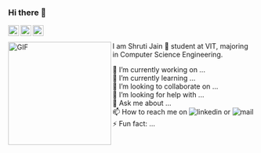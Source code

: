 ### Hi there :wave:
<a target="_blank" href="https://www.linkedin.com/in/shruti-j-08a399196/">
  <img align="left" alt="LinkedIn" width="22px" src="https://cdn.jsdelivr.net/npm/simple-icons@3.1.0/icons/linkedin.svg" />
</a>
<a href="https://www.instagram.com/shru.tiff/">
  <img align="left" alt="Instagram" width="22px" src="https://cdn.jsdelivr.net/npm/simple-icons@v3/icons/instagram.svg" />
</a>
<a target="_blank" href="mailto:sh2000.cool.j@gmail.com">
  <img align="left" alt="'Gmail" width="22px" src="https://cdn.jsdelivr.net/npm/simple-icons@3.1.0/icons/gmail.svg" />
</a>
<br /> <br/>
<img align="left" height="210" width="210" alt="GIF" src="https://media.giphy.com/media/7VzgMsB6FLCilwS30v/giphy.gif" />
I am Shruti Jain 🙋‍ student at VIT, majoring in Computer Science Engineering. <br/ >

🔭 I’m currently working on ...<br/>
🌱 I’m currently learning ...<br/>
👯 I’m looking to collaborate on ...<br/>
🤔 I’m looking for help with ...<br/>
💬 Ask me about ...<br/>
📫 How to reach me on ![linkedin]() or ![mail]() <br/>
⚡ Fun fact: ...

